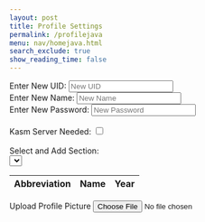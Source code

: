```yaml
---
layout: post
title: Profile Settings
permalink: /profilejava
menu: nav/homejava.html
search_exclude: true
show_reading_time: false
---
```

<div class="profile-container">
 <div class="card">
   <form>
     <div>
       <label for="newUid">Enter New UID:</label>
       <input type="text" id="newUid" placeholder="New UID">
     </div>
     <div>
       <label for="newName">Enter New Name:</label>
       <input type="text" id="newName" placeholder="New Name">
     </div>
      <div>
       <label for="newPassword">Enter New Password:</label>
       <input type="text" id="newPassword" placeholder="New Password">
     </div>
     <br>
     <div>
       <label for="kasmServerNeeded">Kasm Server Needed:
       <input type="checkbox" id="kasmServerNeeded" onclick="toggleKasmServerNeeded()">
       </label>
     </div>
     <br>
     <div>
       <label for="sectionDropdown">Select and Add Section:</label>
       <div class="icon-container">
         <select id="sectionDropdown">
           <!-- Options will be dynamically populated -->
         </select>
         <i class="fas fa-plus" onclick="addSection()"></i>
       </div>
     </div>
     <table>
       <thead>
         <tr>
           <th>Abbreviation</th>
           <th>Name</th>
           <th>Year</th>
         </tr>
       </thead>
       <tbody id="profileResult">
         <!-- Table rows will be dynamically populated -->
       </tbody>
     </table>
     <label for="profilePicture" class="file-icon"> Upload Profile Picture <i class="fas fa-upload"></i> <!-- Replace this with your desired icon -->
     </label>
     <input type="file" id="profilePicture" accept="image/*" onchange="saveProfilePicture()">
     <div class="image-container" id="profileImageBox">
         <!-- Profile picture will be displayed here -->
     </div>
     <p id="profile-message" style="color: red;"></p>
   </form>
 </div>
</div>
<script type="module">
// Import fetchOptions from config.js
import {javaURI, fetchOptions } from '{{site.baseurl}}/assets/js/api/config.js';
// Import functions from config.js
import { putUpdate, postUpdate, deleteData, logoutUser } from "{{site.baseurl}}/assets/js/api/profile.js";
// Function to fetch user profile data
async function fetchUserProfile() {
    const URL = javaURI + "/api/person/get"; // Endpoint to fetch user profile data
    try {
        const response = await fetch(URL, fetchOptions);
        if (!response.ok) {
            throw new Error(`Failed to fetch user profile: ${response.status}`);
        }
        const profileData = await response.json();
        // Extract only the pfp field
        const profilePicture = profileData.pfp;
        // Assuming 'pfp' is the key for the profile picture
        // Display the profile picture
        displayUserProfile(profilePicture);
    } catch (error) {
        console.error('Error fetching user profile:', error.message);
        // Handle error display or fallback mechanism
    }
}
// Function to save profile picture
window.saveProfilePicture = async function () {
    const fileInput = document.getElementById('profilePicture');
    const file = fileInput.files[0];
    if (file) {
        const reader = new FileReader();
        reader.onload = function() {
            const profileImageBox = document.getElementById('profileImageBox');
            profileImageBox.innerHTML = `<img src="${reader.result}" alt="Profile Picture">`;
        };
        reader.readAsDataURL(file);
    }
    if (!file) return;
    try {
        const base64String = await convertToBase64(file);
        await sendProfilePicture(base64String);
        console.log('Profile picture uploaded successfully!');
    } catch (error) {
        console.error('Error uploading profile picture:', error.message);
        // Handle error display or fallback mechanism
    }
}
// Function to convert file to base64
async function convertToBase64(file) {
    return new Promise((resolve, reject) => {
        const reader = new FileReader();
        reader.onload = () => resolve(reader.result.split(',')[1]); // Remove the prefix part of the result
        reader.onerror = error => reject(error);
        reader.readAsDataURL(file);
    });
}
// Function to send profile picture to server
async function sendProfilePicture(base64String) {
   const URL = javaURI + "/api/person/update"; // Adjust endpoint as needed
   // Create options object for PUT request
   const options = {
       URL,
       body: { pfp: base64String },
       message: 'profile-message', // Adjust the message area as needed
       callback: () => {
           console.log('Profile picture uploaded successfully!');
           // Handle success response as needed
       }
   };
   try {
       await postUpdate(options);
   } catch (error) {
       console.error('Error uploading profile picture:', error.message);
       document.getElementById('profile-message').textContent = 'Error uploading profile picture: ' + error.message;
   }
}
  // Function to update UI with new UID and change placeholder
window.updateUidField = function(newUid) {
  const uidInput = document.getElementById('newUid');
  uidInput.value = newUid;
  uidInput.placeholder = newUid;
}
// Function to update UI with new Name and change placeholder
window.updateNameField = function(newName) {
  const nameInput = document.getElementById('newName');
  nameInput.value = newName;
  nameInput.placeholder = newName;
}
// Function to change UID
window.changeUid = async function(uid) {
   if (uid) {
       const URL = javaURI + "/api/person/update"; // Adjusted endpoint
       const options = {
           URL,
           body: { uid },
           message: 'uid-message', // Adjust the message area as needed
           callback: () => {
               alert("You updated your Github ID, so you will automatically be logged out. Be sure to remember your new github id to log in!");
               console.log('UID updated successfully!');
               window.updateUidField(uid);
               window.location.href = '/portfolio_2025/login'
           }
       };
       try {
           await postUpdate(options);
       } catch (error) {
           console.error('Error updating UID:', error.message);
           document.getElementById('uid-message').textContent = 'Error updating UID: ' + error.message;
       }
   }
}
window.changePassword = async function(password) {
   if (password) {
       const URL = javaURI + "/api/person/update"; // Adjusted endpoint
       const options = {
           URL,
           body: { password },
           message: 'password-message', // Adjust the message area as needed
           callback: () => {
               console.log('Password updated successfully!');
               window.location.href = '/portfolio_2025/login'
           }
       };
     try {
            alert("You updated your password, so you will automatically be logged out. Be sure to remember your password!");
           await postUpdate(options);
       } catch (error) {
           console.error('Error updating password:', error.message);
           document.getElementById('password-message').textContent = 'Error updating password: ' + error.message;
       }
   }
}
// Function to change Name
window.changeName = async function(name) {
   if (name) {
       const URL = javaURI + "/api/person/update";
       const options = {
           URL,
           body: { name },
           message: 'name-message',
           callback: () => {
               console.log('Name updated successfully!');
               window.updateNameField(name);
           }
       };
       try {
           await postUpdate(options);
       } catch (error) {
           console.error('Error updating Name:', error.message);
           document.getElementById('name-message').textContent = 'Error updating Name: ' + error.message;
       }
   }
}
// Event listener to trigger updateUid function when UID field is changed
document.getElementById('newUid').addEventListener('change', function() {
    const uid = this.value;
    window.changeUid(uid);
});
// Event listener to trigger updateName function when Name field is changed
document.getElementById('newName').addEventListener('change', function() {
    const name = this.value;
    window.changeName(name);
});
document.getElementById('newPassword').addEventListener('change', function() {
    const password = this.value;
    window.changePassword(password);
});
window.fetchKasmServerNeeded = async function() {
 const URL = javaURI + "/api/person/get"; // Adjusted endpoint
 try {
     const response = await fetch(URL, fetchOptions);
     if (!response.ok) {
         throw new Error(`Failed to fetch kasm_server_needed: ${response.status}`);
     }
     const userData = await response.json();
     const kasmServerNeeded = userData.kasmServerNeeded
     // Update checkbox state based on fetched value
     const checkbox = document.getElementById('kasmServerNeeded');
     checkbox.checked = kasmServerNeeded;
 } catch (error) {
     console.error('Error fetching kasm_server_needed:', error.message);
     // Handle error display or fallback mechanism
 }
};
// Function to toggle kasm_server_needed attribute on checkbox change
window.toggleKasmServerNeeded = async function() {
   const checkbox = document.getElementById('kasmServerNeeded');
   const newKasmServerNeeded = checkbox.checked;
   const URL = javaURI + "/api/person/update"; // Adjusted endpoint
   const options = {
       URL,
       body: { kasmServerNeeded: newKasmServerNeeded },
       message: 'kasm-server-message', // Adjust the message area as needed
       callback: () => {
           console.log('Kasm Server Needed updated successfully!');
       }
   };
   try {
       alert(options);
       await postUpdate(options);
   } catch (error) {
       console.error('Error updating kasm_server_needed:', error.message);
       document.getElementById('kasm-server-message').textContent = 'Error updating kasm_server_needed: ' + error.message;
   }
}
   window.fetchUid = async function() {
    const URL = javaURI + "/api/person/get"; // Adjusted endpoint
    try {
        const response = await fetch(URL, fetchOptions);
        if (!response.ok) {
            throw new Error(`Failed to fetch UID: ${response.status}`);
        }
        const data = await response.json();
        return data.email;
    } catch (error) {
        console.error('Error fetching UID:', error.message);
        return null;
    }
};
// Function to fetch Name from backend
window.fetchName = async function() {
    const URL = javaURI + "/api/person/get"; // Adjusted endpoint
    try {
        const response = await fetch(URL, fetchOptions);
        if (!response.ok) {
            throw new Error(`Failed to fetch Name: ${response.status}`);
        }
        const data = await response.json();
        return data.name;
    } catch (error) {
        console.error('Error fetching Name:', error.message);
        return null;
    }
};
// Function to set placeholders for UID and Name
window.setPlaceholders = async function() {
    const uidInput = document.getElementById('newUid');
    const nameInput = document.getElementById('newName');
    try {
        const uid = await window.fetchUid();
        const name = await window.fetchName();
        if (uid !== null) {
            uidInput.placeholder = uid;
        }
        if (name !== null) {
            nameInput.placeholder = name;
        }
    } catch (error) {
        console.error('Error setting placeholders:', error.message);
    }
};
// Call fetchPredefinedSections and initializeProfileSetup when DOM content is loaded
document.addEventListener('DOMContentLoaded', async function () {
    try {
        await fetchUserProfile(); // Fetch user profile data
        await fetchKasmServerNeeded();
        await setPlaceholders();
    } catch (error) {
        console.error('Initialization error:', error.message);
        // Handle initialization error gracefully
    }
});
